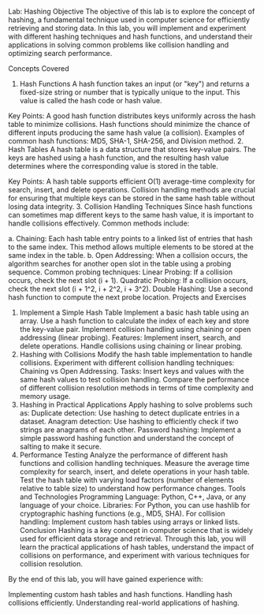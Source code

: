 Lab: Hashing
Objective
The objective of this lab is to explore the concept of hashing, a fundamental technique used in computer science for efficiently retrieving and storing data. In this lab, you will implement and experiment with different hashing techniques and hash functions, and understand their applications in solving common problems like collision handling and optimizing search performance.

Concepts Covered
1. Hash Functions
A hash function takes an input (or "key") and returns a fixed-size string or number that is typically unique to the input. This value is called the hash code or hash value.

Key Points:
A good hash function distributes keys uniformly across the hash table to minimize collisions.
Hash functions should minimize the chance of different inputs producing the same hash value (a collision).
Examples of common hash functions: MD5, SHA-1, SHA-256, and Division method.
2. Hash Tables
A hash table is a data structure that stores key-value pairs. The keys are hashed using a hash function, and the resulting hash value determines where the corresponding value is stored in the table.

Key Points:
A hash table supports efficient O(1) average-time complexity for search, insert, and delete operations.
Collision handling methods are crucial for ensuring that multiple keys can be stored in the same hash table without losing data integrity.
3. Collision Handling Techniques
Since hash functions can sometimes map different keys to the same hash value, it is important to handle collisions effectively. Common methods include:

a. Chaining:
Each hash table entry points to a linked list of entries that hash to the same index.
This method allows multiple elements to be stored at the same index in the table.
b. Open Addressing:
When a collision occurs, the algorithm searches for another open slot in the table using a probing sequence.
Common probing techniques:
Linear Probing: If a collision occurs, check the next slot (i + 1).
Quadratic Probing: If a collision occurs, check the next slot (i + 1^2, i + 2^2, i + 3^2).
Double Hashing: Use a second hash function to compute the next probe location.
Projects and Exercises
1. Implement a Simple Hash Table
Implement a basic hash table using an array.
Use a hash function to calculate the index of each key and store the key-value pair.
Implement collision handling using chaining or open addressing (linear probing).
Features:
Implement insert, search, and delete operations.
Handle collisions using chaining or linear probing.
2. Hashing with Collisions
Modify the hash table implementation to handle collisions.
Experiment with different collision handling techniques: Chaining vs Open Addressing.
Tasks:
Insert keys and values with the same hash values to test collision handling.
Compare the performance of different collision resolution methods in terms of time complexity and memory usage.
3. Hashing in Practical Applications
Apply hashing to solve problems such as:
Duplicate detection: Use hashing to detect duplicate entries in a dataset.
Anagram detection: Use hashing to efficiently check if two strings are anagrams of each other.
Password hashing: Implement a simple password hashing function and understand the concept of salting to make it secure.
4. Performance Testing
Analyze the performance of different hash functions and collision handling techniques.
Measure the average time complexity for search, insert, and delete operations in your hash table.
Test the hash table with varying load factors (number of elements relative to table size) to understand how performance changes.
Tools and Technologies
Programming Language: Python, C++, Java, or any language of your choice.
Libraries: For Python, you can use hashlib for cryptographic hashing functions (e.g., MD5, SHA).
For collision handling: Implement custom hash tables using arrays or linked lists.
Conclusion
Hashing is a key concept in computer science that is widely used for efficient data storage and retrieval. Through this lab, you will learn the practical applications of hash tables, understand the impact of collisions on performance, and experiment with various techniques for collision resolution.

By the end of this lab, you will have gained experience with:

Implementing custom hash tables and hash functions.
Handling hash collisions efficiently.
Understanding real-world applications of hashing.
